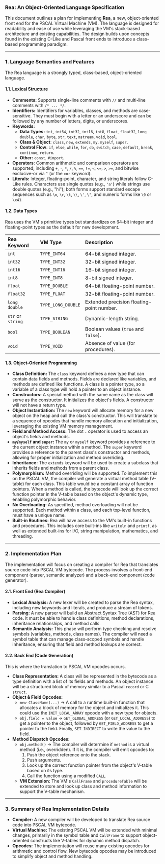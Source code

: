 ### Rea: An Object-Oriented Language Specification

This document outlines a plan for implementing **Rea**, a new,
object-oriented front end for the PSCAL Virtual Machine (VM). The language is
designed for readability and ease of use while leveraging the VM's stack-based
architecture and existing capabilities. The design builds upon concepts found
in the existing C-Like and Pascal front ends to introduce a class-based
programming paradigm.

***

### 1. Language Semantics and Features

The Rea language is a strongly typed, class-based, object-oriented language.

#### 1.1. Lexical Structure

* **Comments:** Supports single-line comments with `//` and multi-line comments
  with `/* ... */`.
* **Identifiers:** Identifiers for variables, classes, and methods are
  case-sensitive. They must begin with a letter or an underscore and can be
  followed by any number of letters, digits, or underscores.
* **Keywords:**
    * **Data Types:** `int`, `int64`, `int32`, `int16`, `int8`, `float`,
      `float32`, `long double`, `char`, `byte`, `str`, `text`, `mstream`,
      `void`, `bool`.
    * **Class & Object:** `class`, `new`, `extends`, `my`, `myself`, `super`.
    * **Control Flow:** `if`, `else`, `while`, `for`, `do`, `switch`, `case`,
      `default`, `break`, `continue`, `return`.
    * **Other:** `const`, `#import`.
* **Operators:** Common arithmetic and comparison operators are supported,
  including `+`, `-`, `*`, `/`, `%`, `==`, `!=`, `<`, `<=`, `>`, `>=`, and
  bitwise exclusive-or via `^` (or the `xor` keyword).
* **Literals:** Integer, floating-point, character, and string literals follow
  C-Like rules. Characters use single quotes (e.g., `'a'`) while strings use
  double quotes (e.g., "hi"); both forms support standard escape sequences
  such as `\n`, `\r`, `\t`, `\\`, `\'`, `\"`, and numeric forms like
  `\0` or `\x41`.

#### 1.2. Data Types

Rea uses the VM's primitive types but standardizes on 64-bit integer and
floating-point types as the default for new development.

| Rea Keyword | VM Type | Description |
| :--- | :--- | :--- |
| `int` | `TYPE_INT64` | 64-bit signed integer. |
| `int32` | `TYPE_INT32` | 32-bit signed integer. |
| `int16` | `TYPE_INT16` | 16-bit signed integer. |
| `int8` | `TYPE_INT8` | 8-bit signed integer. |
| `float` | `TYPE_DOUBLE` | 64-bit floating-point number. |
| `float32` | `TYPE_FLOAT` | 32-bit floating-point number. |
| `long double` | `TYPE_LONG_DOUBLE` | Extended precision floating-point number. |
| `str` or `string` | `TYPE_STRING` | Dynamic-length string. |
| `bool` | `TYPE_BOOLEAN` | Boolean values (`true` and `false`). |
| `void` | `TYPE_VOID` | Absence of value (for procedures). |

#### 1.3. Object-Oriented Programming

* **Class Definition:** The `class` keyword defines a new type that can contain
  data fields and methods. Fields are declared like variables, and methods are
  defined like functions. A class is a pointer type, so a variable of a class
  type will hold a pointer to an object instance.
* **Constructors:** A special method with the same name as the class will serve
  as the constructor. It initializes the object's fields. A constructor will
  not have a return type.
* **Object Instantiation:** The `new` keyword will allocate memory for a new
  object on the heap and call the class's constructor. This will translate to a
  sequence of opcodes that handle memory allocation and initialization,
  leveraging the existing VM memory management.
* **Field and Method Access:** The dot `.` operator is used to access an
  object's fields and methods.
* **`my`/`myself` and `super`:** The `my` or `myself` keyword provides a reference to the
  current object instance within a method. The `super` keyword provides a
  reference to the parent class's constructor and methods, allowing for proper
  initialization and method overriding.
* **Inheritance:** The `extends` keyword will be used to create a subclass that
  inherits fields and methods from a parent class.
* **Polymorphism:** Method overriding will be supported. To implement this on
  the PSCAL VM, the compiler will generate a virtual method table (V-table) for
  each class. This table would be a constant array of function pointers. When a
  method is called, the bytecode will look up the correct function pointer in
  the V-table based on the object's dynamic type, enabling polymorphic
  behavior.
* **No Overloading:** As specified, method overloading will not be supported.
  Each method within a class, and each top-level function, must have a unique
  name.
* **Built-in Routines:** Rea will have access to the VM's built-in functions
  and procedures. This includes core built-ins like `writeln` and `printf`, as
  well as extended built-ins for I/O, string manipulation, mathematics, and
  threading.

***

### 2. Implementation Plan

The implementation will focus on creating a compiler for Rea that translates
source code into PSCAL VM bytecode. The process involves a front-end component
(parser, semantic analyzer) and a back-end component (code generator).

#### 2.1. Front End (Rea Compiler)

* **Lexical Analysis:** A new lexer will be created to parse the Rea syntax,
  including new keywords and literals, and produce a stream of tokens.
* **Parsing:** A new parser will build an Abstract Syntax Tree (AST) for Rea
  code. It must be able to handle class definitions, method declarations,
  inheritance relationships, and method calls.
* **Semantic Analysis:** This phase will perform type checking and resolve
  symbols (variables, methods, class names). The compiler will need a symbol
  table that can manage class-scoped symbols and handle inheritance, ensuring
  that field and method lookups are correct.

#### 2.2. Back End (Code Generation)

This is where the translation to PSCAL VM opcodes occurs.

* **Class Representation:** A class will be represented in the bytecode as a
  type definition with a list of its fields and methods. An object instance
  will be a structured block of memory similar to a Pascal `record` or C
  `struct`.
* **Object & Field Opcodes:**
    * `new ClassName(...)` → A call to a runtime built-in function that
      allocates a block of memory for the object and initializes it. This could
      use the `INIT_LOCAL_ARRAY` opcode with a new type for objects.
    * `obj.field = value` → `GET_GLOBAL_ADDRESS` (or
      `GET_LOCAL_ADDRESS`) to get a pointer to the object, followed by
      `GET_FIELD_ADDRESS` to get a pointer to the field. Finally,
      `SET_INDIRECT` to write the value to the field.
* **Method Dispatch Opcodes:**
    * `obj.method()` → The compiler will determine if `method` is a virtual
      method (i.e., overridden). If it is, the compiler will emit opcodes to:
        1. Push the object reference onto the stack.
        2. Push arguments.
        3. Look up the correct function pointer from the object's V-table based
           on its type.
        4. Call the function using a modified `CALL`.
    * **VM Extension:** The VM's `CallFrame` and `procedureTable` will be
      extended to store and look up class and method information to support the
      V-table mechanism.

***

### 3. Summary of Rea Implementation Details

* **Compiler:** A new compiler will be developed to translate Rea source code
  into PSCAL VM bytecode.
* **Virtual Machine:** The existing PSCAL VM will be extended with minimal
  changes, primarily in the symbol table and `CallFrame` to support
  object-oriented constructs like V-tables for dynamic method dispatch.
* **Opcodes:** The implementation will reuse many existing opcodes for
  arithmetic and control flow. New bytecode opcodes may be introduced to
  simplify object and method handling.

